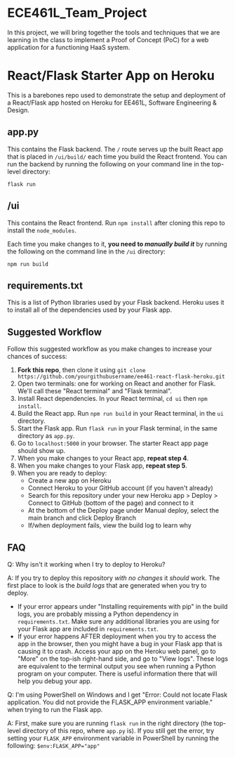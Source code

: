 # ECE461L_Team_Project
In this project, we will bring together the tools and techniques that we are learning in the class to implement a Proof of Concept (PoC) for a web application for a functioning HaaS system.

# React/Flask Starter App on Heroku
This is a barebones repo used to demonstrate the setup and deployment of a React/Flask app hosted on Heroku for EE461L, Software Engineering & Design.

## app.py
This contains the Flask backend. The ``/`` route serves up the built React app that is placed in ``/ui/build/`` each time you build the React frontend. You can run the backend by running the following on your command line in the top-level directory:

``flask run``

## /ui
This contains the React frontend. Run ``npm install`` after cloning this repo to install the ``node_modules``. 

Each time you make changes to it, **you need to _manually build it_** by running the following on the command line in the ``/ui`` directory:

``npm run build``

## requirements.txt
This is a list of Python libraries used by your Flask backend. Heroku uses it to install all of the dependencies used by your Flask app.

## Suggested Workflow
Follow this suggested workflow as you make changes to increase your chances of success:

1. **Fork this repo**, then clone it using ``git clone https://github.com/yourgithubusername/ee461-react-flask-heroku.git``
2. Open two terminals: one for working on React and another for Flask. We'll call these "React terminal" and "Flask terminal".
3. Install React dependencies. In your React terminal, ``cd ui`` then ``npm install``.
4. Build the React app. Run ``npm run build`` in your React terminal, in the ``ui`` directory.
5. Start the Flask app. Run ``flask run`` in your Flask terminal, in the same directory as ``app.py``.
6. Go to ``localhost:5000`` in your browser. The starter React app page should show up.
7. When you make changes to your React app, **repeat step 4**.
8. When you make changes to your Flask app, **repeat step 5**.
9. When you are ready to deploy:
    - Create a new app on Heroku
    - Connect Heroku to your GitHub account (if you haven't already)
    - Search for this repository under your new Heroku app > Deploy > Connect to GitHub (bottom of the page) and connect to it
    - At the bottom of the Deploy page under Manual deploy, select the main branch and click Deploy Branch
    - If/when deployment fails, view the build log to learn why

## FAQ
Q: Why isn't it working when I try to deploy to Heroku?

A: If you try to deploy this repository _with no changes_ it _should_ work. The first place to look is the _build logs_ that are generated when you try to deploy.
- If your error appears under "Installing requirements with pip" in the build logs, you are probably missing a Python dependency in ``requirements.txt``. Make sure any additional libraries you are using for your Flask app are included in ``requirements.txt``.
- If your error happens AFTER deployment when you try to access the app in the browser, then you might have a bug in your Flask app that is causing it to crash. Access your app on the Heroku web panel, go to "More" on the top-ish right-hand side, and go to "View logs". These logs are equivalent to the terminal output you see when running a Python program on your computer. There is useful information there that will help you debug your app.

Q: I'm using PowerShell on Windows and I get "Error: Could not locate Flask application. You did not provide the FLASK_APP environment variable." when trying to run the Flask app.

A: First, make sure you are running ``flask run`` in the right directory (the top-level directory of this repo, where ``app.py`` is). If you still get the error, try setting your ``FLASK_APP`` environment variable in PowerShell by running the following: ``$env:FLASK_APP="app"``
